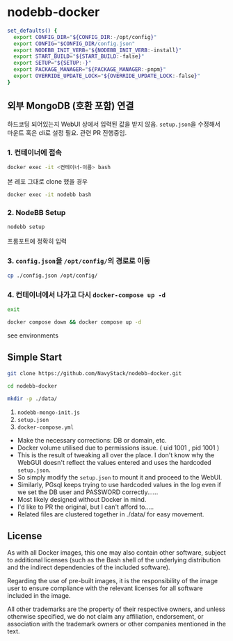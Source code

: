 # nodebb-docker

```bash
set_defaults() {
  export CONFIG_DIR="${CONFIG_DIR:-/opt/config}"
  export CONFIG="$CONFIG_DIR/config.json"
  export NODEBB_INIT_VERB="${NODEBB_INIT_VERB:-install}"
  export START_BUILD="${START_BUILD:-false}"
  export SETUP="${SETUP:-}"
  export PACKAGE_MANAGER="${PACKAGE_MANAGER:-pnpm}"
  export OVERRIDE_UPDATE_LOCK="${OVERRIDE_UPDATE_LOCK:-false}"
}
```

## 외부 MongoDB (호환 포함) 연결

하드코딩 되어있는지 WebUI 상에서 입력된 값을 받지 않음. `setup.json`을 수정해서 마운트 혹은 cli로 설정 필요.
관련 PR 진행중임.

### 1. 컨테이너에 접속

```bash
docker exec -it <컨테이너-이름> bash
```

본 레포 그대로 clone 했을 경우

```bash
docker exec -it nodebb bash
```

### 2. NodeBB Setup

```bash
nodebb setup
```

프롬포트에 정확히 입력

### 3. `config.json`을 `/opt/config/`의 경로로 이동

```bash
cp ./config.json /opt/config/
```

### 4. 컨테이너에서 나가고 다시 `docker-compose up -d`

```bash
exit
```

```bash
docker compose down && docker compose up -d
```

see environments

## Simple Start

```bash
git clone https://github.com/NavyStack/nodebb-docker.git
```

```bash
cd nodebb-docker
```

```bash
mkdir -p ./data/
```

1. `nodebb-mongo-init.js`
2. `setup.json`
3. `docker-compose.yml`

- Make the necessary corrections: DB or domain, etc.
- Docker volume utilised due to permissions issue. ( uid 1001 , pid 1001 )
- This is the result of tweaking all over the place. I don't know why the WebGUI doesn't reflect the values entered and uses the hardcoded `setup.json`.
- So simply modify the `setup.json` to mount it and proceed to the WebUI.
- Similarly, PGsql keeps trying to use hardcoded values in the log even if we set the DB user and PASSWORD correctly......
- Most likely designed without Docker in mind.
- I'd like to PR the original, but I can't afford to.....
- Related files are clustered together in ./data/ for easy movement.

## License

As with all Docker images, this one may also contain other software, subject to additional licenses (such as the Bash shell of the underlying distribution and the indirect dependencies of the included software).

Regarding the use of pre-built images, it is the responsibility of the image user to ensure compliance with the relevant licenses for all software included in the image.

All other trademarks are the property of their respective owners, and unless otherwise specified, we do not claim any affiliation, endorsement, or association with the trademark owners or other companies mentioned in the text.
